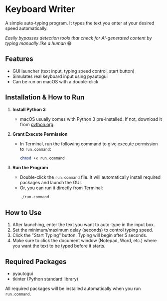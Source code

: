 # Keyboard Writer

A simple auto-typing program. It types the text you enter at your desired speed automatically.

_Easily bypasses detection tools that check for AI-generated content by typing manually like a human_ 😁

## Features

- GUI launcher (text input, typing speed control, start button)
- Simulates real keyboard input using pyautogui
- Can be run on macOS with a double-click

## Installation & How to Run

1. **Install Python 3**

   - macOS usually comes with Python 3 pre-installed. If not, download it from [python.org](https://www.python.org/downloads/).

2. **Grant Execute Permission**

   - In Terminal, run the following command to give execute permission to `run.command`:

     ```zsh
     chmod +x run.command
     ```

3. **Run the Program**
   - Double-click the `run.command` file. It will automatically install required packages and launch the GUI.
   - Or, you can run it directly from Terminal:
     ```zsh
     ./run.command
     ```

## How to Use

1. After launching, enter the text you want to auto-type in the input box.
2. Set the minimum/maximum delay (seconds) to control typing speed.
3. Click the "Start Typing" button. Typing will begin after 5 seconds.
4. Make sure to click the document window (Notepad, Word, etc.) where you want the text to be typed before it starts.

## Required Packages

- pyautogui
- tkinter (Python standard library)

All required packages will be installed automatically when you run `run.command`.
